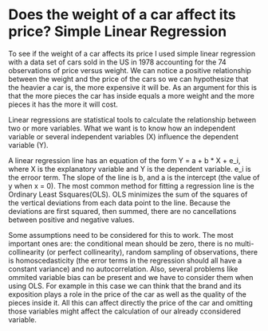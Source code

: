 # Does the weight of a car affect its price? Simple Linear Regression

To see if the weight of a car affects its price I used simple linear regression with a data set of cars sold in the US in 1978 accounting for the 74 observations of price versus weight. We can notice a positive relationship between the weight and the price of the cars so we can hypothesize that the heavier a car is, the more expensive it will be. As an argument for this is that the more pieces the car has inside equals a more weight and the more pieces it has the more it will cost.

Linear regressions are statistical tools to calculate the relationship between two or more variables.
What we want is to know how an independent variable or several independent variables (X) influence the dependent variable (Y).

A linear regression line has an equation of the form Y = a + b * X + e_i, where X is the explanatory variable and Y is the dependent variable. e_i is the erroor term. The slope of the line is b, and a is the intercept (the value of y when x = 0).
The most common method for fitting a regression line is the Ordinary Least Ssquares(OLS). OLS minimizes the sum of the squares of the vertical deviations from each data point to the line. Because the deviations are first squared, then summed, there are no cancellations between positive and negative values.

Some assumptions need to be considered for this to work. The most important ones  are: the conditional mean should be zero, there is no multi-collinearity (or perfect collinearity), random sampling of observations, there is homoscedasticity (the error terms in the regression should all have a constant variance) and no autocorrelation.
Also, several problems like ommited variable bias can be present and we have to consider them when using OLS. For example in this case we can think that the brand and its exposition plays a role in the price of the car as well as the quality of the pieces inside it. All this can affect directly the price of the car and omitting those variables might affect the calculation of our already cconsidered variable.
